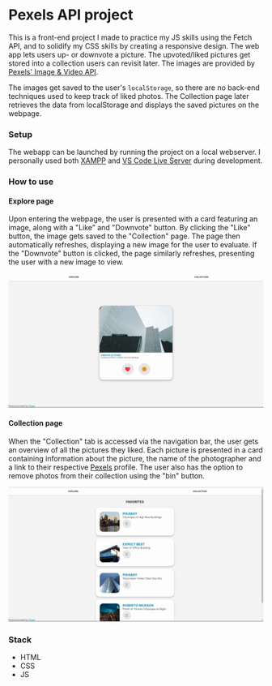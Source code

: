 # Pexels API project
This is a front-end project I made to practice my JS skills using the Fetch API, and to solidify my CSS skills by creating a responsive design. The web app lets users up- or downvote a picture. The upvoted/liked pictures get stored into a collection users can revisit later. The images are provided by [Pexels' Image & Video API](https://www.pexels.com/api/).

The images get saved to the user's `localStorage`, so there are no back-end techniques used to keep track of liked photos. The Collection page later retrieves the data from localStorage and displays the saved pictures on the webpage.

### Setup
The webapp can be launched by running the project on a local webserver. I personally used both [XAMPP](https://www.apachefriends.org/) and [VS Code Live Server](https://ritwickdey.github.io/vscode-live-server/) during development. 

### How to use
#### Explore page
Upon entering the webpage, the user is presented with a card featuring an image, along with a "Like" and "Downvote" button. By clicking the "Like" button, the image gets saved to the "Collection" page. The page then automatically refreshes, displaying a new image for the user to evaluate. If the "Downvote" button is clicked, the page similarly refreshes, presenting the user with a new image to view.

![Explore page screenshot](/screenshots/explore-page-screenshot.png)

#### Collection page
When the "Collection" tab is accessed via the navigation bar, the user gets an overview of all the pictures they liked. Each picture is presented in a card containing information about the picture, the name of the photographer and a link to their respective [Pexels](https://www.pexels.com/) profile. The user also has the option to remove photos from their collection using the "bin" button. 

![collection page screenshot](/screenshots/collection-page-screenshot.png)


### Stack
- HTML
- CSS
- JS
